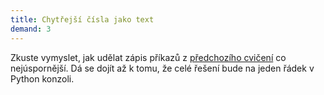 ```yaml
---
title: Chytřejší čísla jako text
demand: 3
---
```


Zkuste vymyslet, jak udělat zápis příkazů z [předchozího cvičení](#exc-cisla-jako-text) co nejúspornější. Dá se dojít až k tomu, že celé řešení bude na jeden řádek v Python konzoli.
